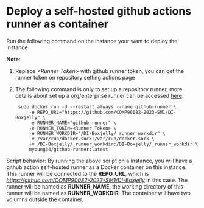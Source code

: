 # Deploy a self-hosted github actions runner as container

Run the following command on the instance your want to deploy the instance

**Note**: 
1. Replace *\<Runner Token>* with github runner token, you can get the runner token on repository setting actions page
2. The following command is only to set up a repository runner, more details about set up a org/enterprise runner can be accessed [here](https://github.com/myoung34/docker-github-actions-runner/wiki/Usage).

        sudo docker run -d --restart always --name github-runner \
            -e REPO_URL="https://github.com/COMP90082-2023-SM1/DI-Boxjelly" \
            -e RUNNER_NAME="github-runner" \
            -e RUNNER_TOKEN=<Runner Token> \
            -e RUNNER_WORKDIR="/DI-Boxjelly/_runner_workdir" \
            -v /var/run/docker.sock:/var/run/docker.sock \
            -v /DI-Boxjelly/_runner_workdir:/DI-Boxjelly/_runner_workdir \
            myoung34/github-runner:latest

Script behavior:
    By running the above script on a instance, you will have a github action self-hosted runner as a Docker container on this instance. This runner will be connected to the **REPO_URL**, which is *https://github.com/COMP90082-2023-SM1/DI-Boxjelly* in this case. The runner will be named as **RUNNER_NAME**, the working directory of this runner will be named as **RUNNER_WORKDIR**. The container will have two volumns outside the container.

